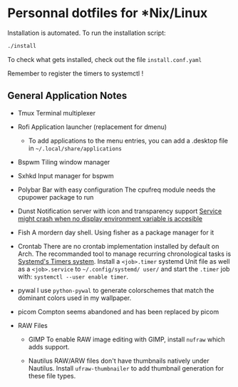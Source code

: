 # Personnal dotfiles for \*Nix/Linux

Installation is automated. To run the installation script:

``` bash
./install
```

To check what gets installed, check out the file `install.conf.yaml`

Remember to register the timers to systemctl !

## General Application Notes

* Tmux
  Terminal multiplexer
* Rofi
  Application launcher (replacement for dmenu)
  - To add applications to the menu entries, you can add a <app>.desktop file
    in `~/.local/share/applications`
* Bspwm
  Tiling window manager
* Sxhkd
  Input manager for bspwm
* Polybar
  Bar with easy configuration
  The cpufreq module needs the cpupower package to run
* Dunst
  Notification server with icon and transparency support
  [Service might crash when no display environment variable is accesible](https://github.com/dunst-project/dunst/issues/347)
* Fish
  A mordern day shell. Using fisher as a package manager for it

* Crontab
  There are no crontab implementation installed by default on Arch.
  The recommanded tool to manage recurring chronological tasks is [Systemd's
  Timers system](https://wiki.archlinux.org/index.php/Systemd/Timers).
  Install a `<job>.timer` systemd Unit file as well as a `<job>.service` to
  `~/.config/systemd/ user/` and start the `.timer` job with:
  `systemctl --user enable timer`.

* pywal
  I use `python-pywal` to generate colorschemes that match the dominant
  colors used in my wallpaper.

* picom
  Compton seems abandoned and has been replaced by picom

* RAW Files

  - GIMP
    To enable RAW image editing with GIMP, install `nufraw` which adds support.

  - Nautilus
    RAW/ARW files don't have thumbnails natively under Nautilus.
    Install `ufraw-thumbnailer` to add thumbnail generation for these file types.
